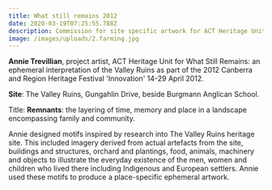 ```yaml
---
title: What still remains 2012
date: 2020-03-19T07:25:55.788Z
description: Commission for site specific artwork for ACT Heritage Unit
image: /images/uploads/2.farming.jpg
---
```

**Annie Trevillian**, project artist, ACT Heritage Unit for What Still Remains: an ephemeral interpretation of the Valley Ruins as part of the 2012 Canberra and Region Heritage Festival 'Innovation' 14-29 April 2012.

**Site**: The Valley Ruins, Gungahlin Drive, beside Burgmann Anglican School.

Title: **Remnants**: the layering of time, memory and place in a landscape encompassing family and community.

Annie designed motifs inspired by research into The Valley Ruins heritage site. This  included imagery derived from actual artefacts from the site, buildings and structures, orchard and plantings, food, animals, machinery and objects to illustrate the everyday existence of the men, women and children who lived there including Indigenous and European settlers. Annie used these motifs to produce a place-specific ephemeral artwork.